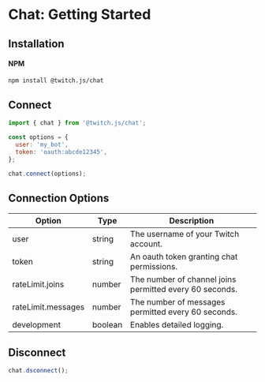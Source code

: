 # Chat: Getting Started

## Installation
#### NPM
```bash
npm install @twitch.js/chat
```

## Connect
```js
import { chat } from '@twitch.js/chat';

const options = {
  user: 'my_bot',
  token: 'oauth:abcde12345',
};

chat.connect(options);
```

## Connection Options
| Option             | Type    | Description                                             |
| ------------------ | ------- | ------------------------------------------------------- |
| user               | string  | The username of your Twitch account.                    |
| token              | string  | An oauth token granting chat permissions.               |
| rateLimit.joins    | number  | The number of channel joins permitted every 60 seconds. |
| rateLimit.messages | number  | The number of messages permitted every 60 seconds.      |
| development        | boolean | Enables detailed logging.                               |

## Disconnect
```js
chat.dsconnect();
```
